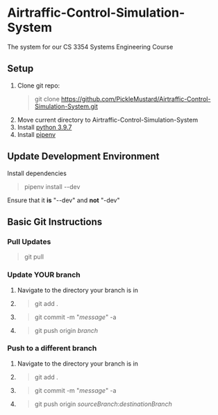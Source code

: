# Airtraffic-Control-Simulation-System
The system for our CS 3354 Systems Engineering Course

## Setup
1. Clone git repo:
   > git clone https://github.com/PickleMustard/Airtraffic-Control-Simulation-System.git
2. Move current directory to Airtraffic-Control-Simulation-System
3. Install [python 3.9.7](https://www.python.org/downloads/release/python-397/)
4. Install [pipenv](https://github.com/pypa/pipenv#installation)

## Update Development Environment
   Install dependencies
   > pipenv install --dev

   Ensure that it **is** "--dev" and **not** "-dev"

## Basic Git Instructions

### Pull Updates
> git pull

### Update YOUR branch
1. Navigate to the directory your branch is in
2. > git add .
3. > git commit -m "*message*" -a
4. > git push origin *branch*

### Push to a different branch
1. Navigate to the directory your branch is in
2. > git add .
3. > git commit -m "*message*" -a
4. > git push origin *sourceBranch*:*destinationBranch*

